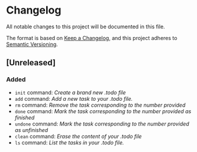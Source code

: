 # Changelog
All notable changes to this project will be documented in this file.

The format is based on [Keep a Changelog](https://keepachangelog.com/en/1.0.0/),
and this project adheres to [Semantic Versioning](https://semver.org/spec/v2.0.0.html).

## [Unreleased]
### Added
- `init` command: *Create a brand new .todo file*
- `add` command: *Add a new task to your .todo file.*
- `rm` command: *Remove the task corresponding to the number provided*
- `done` command: *Mark the task corresponding to the number provided as finished*
- `undone` command: *Mark the task corresponding to the number provided as unfinished*
- `clean` command: *Erase the content of your .todo file*
- `ls` command: *List the tasks in your .todo file.*
